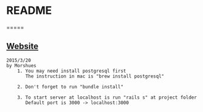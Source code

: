 # README
=====

 ## [Website]
 [Website]: http://codefeat.herokuapp.com

```
2015/3/20
by Morshues
	1. You may need install postgresql first
	   The instruction in mac is "brew install postgresql"

	2. Don't forget to run "bundle install"

	3. To start server at localhost is run "rails s" at project folder
	   Default port is 3000 -> localhost:3000
```
